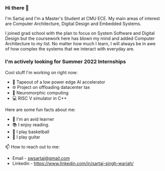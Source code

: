 ### Hi there 👋

I'm Sartaj and I'm a Master's Student at CMU ECE. My main areas of interest are Computer Architecture, Digital Design and Embedded Systems.

I joined grad school with the plan to focus on System Software and Digital Design but the coursework here has blown my mind and added Computer Architecture to my list. No matter how much I learn, I will always be in awe of how complex the systems that we interact with everyday are.

### I'm actively looking for Summer 2022 Internships

Cool stuff I'm working on right now:
- 🤖 Tapeout of a low power edge AI accelerator
- 🌐 Project on offloading datacenter tax
- 🧠 Neuromorphic computing
- 💻 RISC V simulator in C++

Here are some fun facts about me:
- 🔭 I'm an avid learner 
- 📚 I enjoy reading.
- 🏀 I play basketball
- 🎸 I play guitar

📫 How to reach out to me:
- Email - swsartaj@gmail.com
- Linkedin - https://www.linkedin.com/in/sartaj-singh-wariah/

<!--

If you are looking at this, you've found my secret link - https://intknow.wordpress.com/
This is an old blog that I used to write. Enjoy the articles!

-->
